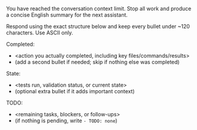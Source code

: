 You have reached the conversation context limit. Stop all work and produce a concise English summary for the next assistant.

Respond using the exact structure below and keep every bullet under ~120 characters. Use ASCII only.

Completed:
- <action you actually completed, including key files/commands/results>
- (add a second bullet if needed; skip if nothing else was completed)

State:
- <tests run, validation status, or current state>
- (optional extra bullet if it adds important context)

TODO:
- <remaining tasks, blockers, or follow-ups>
- (if nothing is pending, write `- TODO: none`)
